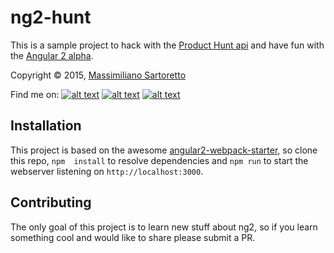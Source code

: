 # ng2-hunt

This is a sample project to hack with the [Product Hunt api](https://api.producthunt.com/v1/docs) and have fun with the [Angular 2 alpha](https://www.npmjs.com/package/angular2).

Copyright © 2015, [Massimiliano Sartoretto](mailto:massimilianosartoretto@gmail.com)

Find me on:
[![alt text][1.1]][1]
[![alt text][2.1]][2]
[![alt text][6.1]][6]

[1.1]: http://i.imgur.com/tXSoThF.png (twitter icon with padding)
[2.1]: http://i.imgur.com/P3YfQoD.png (facebook icon with padding)
[6.1]: http://i.imgur.com/0o48UoR.png (github icon with padding)

[1]: http://www.twitter.com/___Sarto
[2]: http://www.facebook.com/profile.php?id=1549402605
[6]: http://www.github.com/m00s

Installation
------------

This project is based on the awesome [angular2-webpack-starter](https://github.com/angular-class/angular2-webpack-starter), so clone this repo, `npm  install` to resolve dependencies
and `npm run` to start the webserver listening on `http://localhost:3000`.

Contributing
------------
The only goal of this project is to learn new stuff about ng2, so if you learn something cool and would like to share please submit a PR.